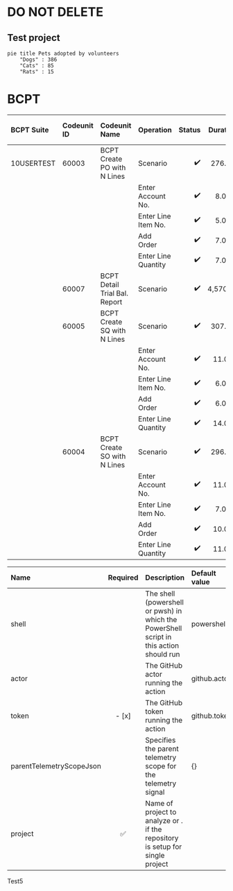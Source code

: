 # DO NOT DELETE
## Test project

```mermaid
pie title Pets adopted by volunteers
    "Dogs" : 386
    "Cats" : 85
    "Rats" : 15
```


# BCPT
|BCPT Suite|Codeunit ID|Codeunit Name|Operation|Status|Duration|Duration (Base)|Duration (Diff)|SQL Stmts|SQL Stmts (Base)|SQL Stmts (Diff)|
|:---|:---|:---|:---|---:|:--:|---:|---:|---:|---:|---:|
|10USERTEST|60003|BCPT Create PO with N Lines|Scenario|:heavy_check_mark:|276.00|368.00|-92.00|211|211|0|
||||Enter Account No.|:heavy_check_mark:|8.00|9.00|-1.00|8|8|0|
||||Enter Line Item No.|:heavy_check_mark:|5.00|8.00|-3.00|3|3|0|
||||Add Order|:heavy_check_mark:|7.00|7.00|0.00|9|9|0|
||||Enter Line Quantity|:heavy_check_mark:|7.00|9.00|-2.00|6|6|0|
||60007|BCPT Detail Trial Bal. Report|Scenario|:heavy_check_mark:|4,570.00|7,007.00|-2,437.00|5|5|0|
||60005|BCPT Create SQ with N Lines|Scenario|:heavy_check_mark:|307.00|338.00|-31.00|230|230|0|
||||Enter Account No.|:heavy_check_mark:|11.00|12.00|-1.00|10|10|0|
||||Enter Line Item No.|:heavy_check_mark:|6.00|7.00|-1.00|4|4|0|
||||Add Order|:heavy_check_mark:|6.00|7.00|-1.00|8|8|0|
||||Enter Line Quantity|:heavy_check_mark:|14.00|17.00|-3.00|12|12|0|
||60004|BCPT Create SO with N Lines|Scenario|:heavy_check_mark:|296.00|409.00|-113.00|281|281|0|
||||Enter Account No.|:heavy_check_mark:|11.00|13.00|-2.00|11|11|0|
||||Enter Line Item No.|:heavy_check_mark:|7.00|10.00|-3.00|7|7|0|
||||Add Order|:heavy_check_mark:|10.00|10.00|0.00|9|9|0|
||||Enter Line Quantity|:heavy_check_mark:|11.00|14.00|-3.00|12|12|0|


| Name | Required | Description | Default value |
| :-- | :-: | :-- | :-- |
| shell | | The shell (powershell or pwsh) in which the PowerShell script in this action should run | powershell |
| actor | | The GitHub actor running the action | github.actor |
| token | - [x] | The GitHub token running the action | github.token |
| parentTelemetryScopeJson | | Specifies the parent telemetry scope for the telemetry signal | {} |
| project | :white_check_mark: | Name of project to analyze or . if the repository is setup for single project | |

Test5
